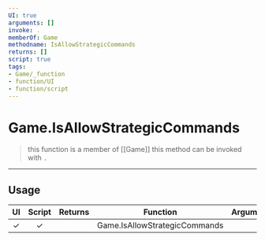 ```yaml
---
UI: true
arguments: []
invoke: .
memberOf: Game
methodname: IsAllowStrategicCommands
returns: []
script: true
tags:
- Game/_function
- function/UI
- function/script
---
```

# Game.IsAllowStrategicCommands
> this function is a member of [[Game]]
> this method can be invoked with `.`
-----
## Usage
|  UI | Script | Returns | Function | Arguments |
|:---:|:------:|-------:|:--------:|:---------|
|✓|✓||Game.IsAllowStrategicCommands||
